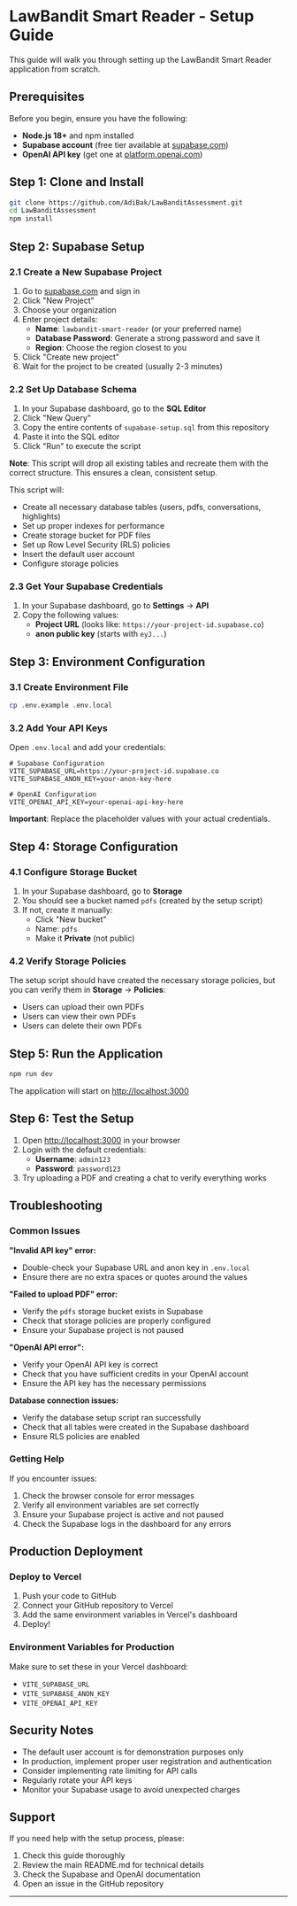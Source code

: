 # LawBandit Smart Reader - Setup Guide

This guide will walk you through setting up the LawBandit Smart Reader application from scratch.

## Prerequisites

Before you begin, ensure you have the following:

- **Node.js 18+** and npm installed
- **Supabase account** (free tier available at [supabase.com](https://supabase.com))
- **OpenAI API key** (get one at [platform.openai.com](https://platform.openai.com))

## Step 1: Clone and Install

```bash
git clone https://github.com/AdiBak/LawBanditAssessment.git
cd LawBanditAssessment
npm install
```

## Step 2: Supabase Setup

### 2.1 Create a New Supabase Project

1. Go to [supabase.com](https://supabase.com) and sign in
2. Click "New Project"
3. Choose your organization
4. Enter project details:
   - **Name**: `lawbandit-smart-reader` (or your preferred name)
   - **Database Password**: Generate a strong password and save it
   - **Region**: Choose the region closest to you
5. Click "Create new project"
6. Wait for the project to be created (usually 2-3 minutes)

### 2.2 Set Up Database Schema

1. In your Supabase dashboard, go to the **SQL Editor**
2. Click "New Query"
3. Copy the entire contents of `supabase-setup.sql` from this repository
4. Paste it into the SQL editor
5. Click "Run" to execute the script

**Note**: This script will drop all existing tables and recreate them with the correct structure. This ensures a clean, consistent setup.

This script will:
- Create all necessary database tables (users, pdfs, conversations, highlights)
- Set up proper indexes for performance
- Create storage bucket for PDF files
- Set up Row Level Security (RLS) policies
- Insert the default user account
- Configure storage policies

### 2.3 Get Your Supabase Credentials

1. In your Supabase dashboard, go to **Settings** → **API**
2. Copy the following values:
   - **Project URL** (looks like: `https://your-project-id.supabase.co`)
   - **anon public key** (starts with `eyJ...`)

## Step 3: Environment Configuration

### 3.1 Create Environment File

```bash
cp .env.example .env.local
```

### 3.2 Add Your API Keys

Open `.env.local` and add your credentials:

```env
# Supabase Configuration
VITE_SUPABASE_URL=https://your-project-id.supabase.co
VITE_SUPABASE_ANON_KEY=your-anon-key-here

# OpenAI Configuration
VITE_OPENAI_API_KEY=your-openai-api-key-here
```

**Important**: Replace the placeholder values with your actual credentials.

## Step 4: Storage Configuration

### 4.1 Configure Storage Bucket

1. In your Supabase dashboard, go to **Storage**
2. You should see a bucket named `pdfs` (created by the setup script)
3. If not, create it manually:
   - Click "New bucket"
   - Name: `pdfs`
   - Make it **Private** (not public)

### 4.2 Verify Storage Policies

The setup script should have created the necessary storage policies, but you can verify them in **Storage** → **Policies**:

- Users can upload their own PDFs
- Users can view their own PDFs  
- Users can delete their own PDFs

## Step 5: Run the Application

```bash
npm run dev
```

The application will start on [http://localhost:3000](http://localhost:3000)

## Step 6: Test the Setup

1. Open [http://localhost:3000](http://localhost:3000) in your browser
2. Login with the default credentials:
   - **Username**: `admin123`
   - **Password**: `password123`
3. Try uploading a PDF and creating a chat to verify everything works

## Troubleshooting

### Common Issues

**"Invalid API key" error:**
- Double-check your Supabase URL and anon key in `.env.local`
- Ensure there are no extra spaces or quotes around the values

**"Failed to upload PDF" error:**
- Verify the `pdfs` storage bucket exists in Supabase
- Check that storage policies are properly configured
- Ensure your Supabase project is not paused

**"OpenAI API error":**
- Verify your OpenAI API key is correct
- Check that you have sufficient credits in your OpenAI account
- Ensure the API key has the necessary permissions

**Database connection issues:**
- Verify the database setup script ran successfully
- Check that all tables were created in the Supabase dashboard
- Ensure RLS policies are enabled

### Getting Help

If you encounter issues:

1. Check the browser console for error messages
2. Verify all environment variables are set correctly
3. Ensure your Supabase project is active and not paused
4. Check the Supabase logs in the dashboard for any errors

## Production Deployment

### Deploy to Vercel

1. Push your code to GitHub
2. Connect your GitHub repository to Vercel
3. Add the same environment variables in Vercel's dashboard
4. Deploy!

### Environment Variables for Production

Make sure to set these in your Vercel dashboard:
- `VITE_SUPABASE_URL`
- `VITE_SUPABASE_ANON_KEY` 
- `VITE_OPENAI_API_KEY`

## Security Notes

- The default user account is for demonstration purposes only
- In production, implement proper user registration and authentication
- Consider implementing rate limiting for API calls
- Regularly rotate your API keys
- Monitor your Supabase usage to avoid unexpected charges

## Support

If you need help with the setup process, please:
1. Check this guide thoroughly
2. Review the main README.md for technical details
3. Check the Supabase and OpenAI documentation
4. Open an issue in the GitHub repository

---
